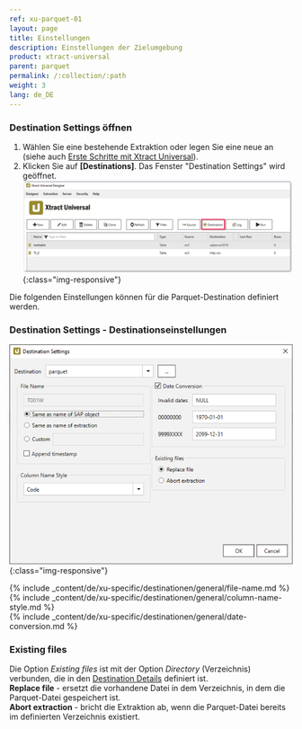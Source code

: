 ```yaml
---
ref: xu-parquet-01
layout: page
title: Einstellungen
description: Einstellungen der Zielumgebung
product: xtract-universal
parent: parquet
permalink: /:collection/:path
weight: 3
lang: de_DE
---
```


### Destination Settings öffnen

1. Wählen Sie eine bestehende Extraktion oder legen Sie eine neue an (siehe auch [Erste Schritte mit Xtract Universal](../../erste-schritte/eine-neue-extraktion-anlegen)).
2. Klicken Sie auf **[Destinations]**. Das Fenster "Destination Settings" wird geöffnet.
![Destination-settings](/img/content/xu/xu_designer_destination.png){:class="img-responsive"}

Die folgenden Einstellungen können für die Parquet-Destination definiert werden. 
  
### Destination Settings - Destinationseinstellungen

![XU_flatfile_JSON_Destination](/img/content/xu/parquet/parquet_destination_settings.png){:class="img-responsive"}

{% include _content/de/xu-specific/destinationen/general/file-name.md %}
{% include _content/de/xu-specific/destinationen/general/column-name-style.md %}        
{% include _content/de/xu-specific/destinationen/general/date-conversion.md %}

### Existing files
Die Option *Existing files* ist mit der Option *Directory* (Verzeichnis) verbunden, die in den [Destination Details](../parquet#destination-details---destinationendetails) definiert ist.<br>
**Replace file** - ersetzt die vorhandene Datei in dem Verzeichnis, in dem die Parquet-Datei gespeichert ist.<br>
**Abort extraction** - bricht die Extraktion ab, wenn die Parquet-Datei bereits im definierten Verzeichnis existiert.
